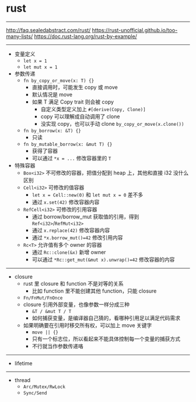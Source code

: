 # rust

---

http://faq.sealedabstract.com/rust/
https://rust-unofficial.github.io/too-many-lists/
https://doc.rust-lang.org/rust-by-example/

---

- 变量定义
    - `let x = 1`
    - `let mut x = 1`
- 参数传递
    - `fn by_copy_or_move(x: T) {}`
        - 直接调用时，可能发生 copy 或 move
        - 默认情况是 move
        - 如果 T 满足 Copy trait 则会被 copy
            - 自定义类型定义加上 `#[derive(Copy, Clone)]`
            - copy 可以理解成自动调用了 clone
            - 没实现 copy，也可以手动 clone `by_copy_or_move(x.clone())`
    - `fn by_borrow(x: &T) {}`
        - 只读
    - `fn by_mutable_borrow(x: &mut T) {}`
        - 获得了容器
        - 可以通过 `*x = ...` 修改容器里的 `T`
- 特殊容器
    - `Box<i32>` 不可修改的容器，把值分配到 heap 上，其他和直接 i32 没什么区别
    - `Cell<i32>` 可修改的值容器
        - `let x = Cell::new(0)` 和 `let mut x = 0` 差不多
        - 通过 `x.set(42)` 修改容器内容
    - `RefCell<i32>` 可修改的引用容器
        - 通过 borrow/borrow_mut 获取值的引用，得到 `Ref<i32>`/`RefMut<i32>`
        - 通过 `x.replace(42)` 修改容器内容
        - 通过 `*x.borrow_mut()=42` 修改引用内容
    - `Rc<T>` 允许值有多个 owner 的容器
        - 通过 `Rc::clone(&x)` 新增 owner
        - 可以通过 `*Rc::get_mut(&mut x).unwrap()=42` 修改容器的内容

---

- closure
    - rust 里 closure 和 function 不是对等的关系
        - 比如 function 里不能创建其他 function，只能 closure
    - `Fn/FnMut/FnOnce`
    - closure 引用外部变量，也像参数一样分成三种
        - `&T / &mut T / T`
        - 如何捕获变量，是编译器自己猜的，看哪种引用足以满足代码需求
    - 如果明确要在引用时移交所有权，可以加上 move 关键字
        - `move || {}`
        - 只有一个标志位，所以看起来不能具体控制每一个变量的捕获方式
        - 不行就当作参数传递咯

---

- lifetime

---

- thread
    - `Arc/Mutex/RwLock`
    - `Sync/Send`
